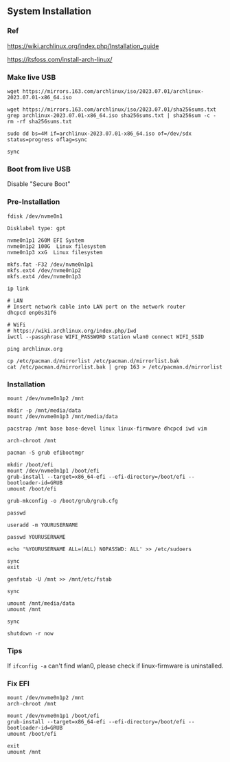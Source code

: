 ## System Installation

### Ref

https://wiki.archlinux.org/index.php/Installation_guide

https://itsfoss.com/install-arch-linux/

### Make live USB

```
wget https://mirrors.163.com/archlinux/iso/2023.07.01/archlinux-2023.07.01-x86_64.iso

wget https://mirrors.163.com/archlinux/iso/2023.07.01/sha256sums.txt
grep archlinux-2023.07.01-x86_64.iso sha256sums.txt | sha256sum -c -
rm -rf sha256sums.txt
```

```
sudo dd bs=4M if=archlinux-2023.07.01-x86_64.iso of=/dev/sdx status=progress oflag=sync

sync
```

### Boot from live USB

Disable "Secure Boot"

### Pre-Installation

```
fdisk /dev/nvme0n1

Disklabel type: gpt

nvme0n1p1 260M EFI System
nvme0n1p2 100G  Linux filesystem
nvme0n1p3 xxG  Linux filesystem
```

```
mkfs.fat -F32 /dev/nvme0n1p1
mkfs.ext4 /dev/nvme0n1p2
mkfs.ext4 /dev/nvme0n1p3
```

```
ip link

# LAN
# Insert network cable into LAN port on the network router
dhcpcd enp0s31f6

# WiFi
# https://wiki.archlinux.org/index.php/Iwd
iwctl --passphrase WIFI_PASSWORD station wlan0 connect WIFI_SSID

ping archlinux.org
```

```
cp /etc/pacman.d/mirrorlist /etc/pacman.d/mirrorlist.bak
cat /etc/pacman.d/mirrorlist.bak | grep 163 > /etc/pacman.d/mirrorlist
```

### Installation

```
mount /dev/nvme0n1p2 /mnt

mkdir -p /mnt/media/data
mount /dev/nvme0n1p3 /mnt/media/data
```

```
pacstrap /mnt base base-devel linux linux-firmware dhcpcd iwd vim
```

```
arch-chroot /mnt

pacman -S grub efibootmgr

mkdir /boot/efi
mount /dev/nvme0n1p1 /boot/efi
grub-install --target=x86_64-efi --efi-directory=/boot/efi --bootloader-id=GRUB
umount /boot/efi

grub-mkconfig -o /boot/grub/grub.cfg

passwd

useradd -m YOURUSERNAME

passwd YOURUSERNAME

echo '%YOURUSERNAME ALL=(ALL) NOPASSWD: ALL' >> /etc/sudoers

sync
exit
```

```
genfstab -U /mnt >> /mnt/etc/fstab
```

```
sync

umount /mnt/media/data
umount /mnt

sync

shutdown -r now
```

### Tips

If `ifconfig -a` can't find wlan0, please check if linux-firmware is uninstalled.

### Fix EFI

```
mount /dev/nvme0n1p2 /mnt
arch-chroot /mnt

mount /dev/nvme0n1p1 /boot/efi
grub-install --target=x86_64-efi --efi-directory=/boot/efi --bootloader-id=GRUB
umount /boot/efi

exit
umount /mnt
```
